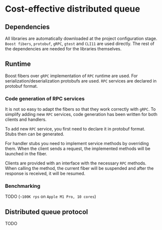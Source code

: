 # Cost-effective distributed queue

## Dependencies

All libraries are automatically downloaded at the project configuration stage. `Boost fibers`, `protobuf`, `gRPC`, `gtest` and `CLI11` are used directly. The rest of the dependencies are needed for the libraries themselves.

## Runtime

Boost fibers over `gRPC` implementation of `RPC` runtime are used. 
For serialization/deserialization protobufs are used. 
`RPC` services are declared in protobuf format.

### Code generation of RPC services

It is not so easy to adapt the fibers so that they work correctly with `gRPC`. To simplify adding new `RPC` services, code generation has been written for both clients and handlers.

To add new `RPC` service, you first need to declare it in protobuf format. Stubs then can be generated. 

For handler stubs you need to implement service methods by overriding them. When the client sends a request, the implemented methods will be launched in the fiber. 

Clients are provided with an interface with the necessary `RPC` methods. When calling the method, the current fiber will be suspended and after the response is received, it will be resumed.

### Benchmarking

TODO (`~100K rps` on `Apple M1 Pro, 10 cores`)

## Distributed queue protocol

TODO

